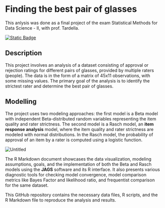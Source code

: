 # Finding the best pair of glasses
This anlysis was done as a final project of the exam Statistical Methods for Data Science - II, with prof. Tardella.

[![Static Badge](https://img.shields.io/badge/Report%20-%20HTML%20-%20orange?link=https%3A%2F%2Frawcdn.githack.com%2FMamiglia%2FSDS2-project%2Fmain%2Freport.html)](https://rawcdn.githack.com/Mamiglia/SDS2-project/main/report.html)

## Description
This project involves an analysis of a dataset consisting of approval or rejection ratings for different pairs of glasses, provided by multiple raters (people). The data is in the form of a matrix of 45x11 observations, with some missing values. The primary goal of the analysis is to identify the strictest rater and determine the best pair of glasses.

## Modelling
The project uses two modeling approaches: the first model is a Beta model with independent Beta-distributed random variables representing the item quality and rater strictness. The second model is a Rasch model, an **item response analysis** model, where the item quality and rater strictness are modeled with normal distributions. In the Rasch model, the probability of approval of an item by a rater is computed using a logistic function.

![Untitled](https://github.com/Mamiglia/SDS2-project/assets/33762284/1ab16932-cdb9-4ea8-8558-13db5b260c4b)

The R Markdown document showcases the data visualization, modeling assumptions, goals, and the implementation of both the Beta and Rasch models using the **JAGS** software and its R interface. It also presents various diagnostic tools for checking model convergence, model comparison metrics like Bayes Factor and likelihood ratio, and frequentist comparison for the same dataset.

This GitHub repository contains the necessary data files, R scripts, and the R Markdown file to reproduce the analysis and results.
